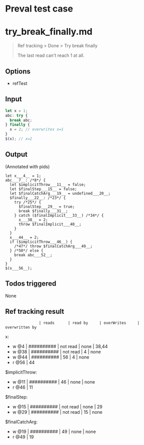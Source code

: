 # Preval test case

# try_break_finally.md

> Ref tracking > Done > Try break finally
>
> The last read can't reach 1 at all.

## Options

- refTest

## Input

`````js filename=intro
let x = 1;
abc: try { 
  break abc;
} finally {
  x = 2; // overwrites x=1
}
$(x); // x=2
`````


## Output

(Annotated with pids)

`````filename=intro
let x___4__ = 1;
abc___7__: /*8*/ {
  let $implicitThrow___11__ = false;
  let $finalStep___15__ = false;
  let $finalCatchArg___19__ = undefined___20__;
  $finally___22__: /*23*/ {
    try /*25*/ {
      $finalStep___29__ = true;
      break $finally___31__;
    } catch ($finalImplicit___33__) /*34*/ {
      x___38__ = 2;
      throw $finalImplicit___40__;
    }
  }
  x___44__ = 2;
  if ($implicitThrow___46__) {
    /*47*/ throw $finalCatchArg___49__;
  } /*50*/ else {
    break abc___52__;
  }
}
$(x___56__);
`````


## Todos triggered


None


## Ref tracking result


                   | reads      | read by     | overWrites     | overwritten by
x:
  - w @4       | ########## | not read    | none           | 38,44
  - w @38      | ########## | not read    | 4              | none
  - w @44      | ########## | 56          | 4              | none
  - r @56      | 44

$implicitThrow:
  - w @11          | ########## | 46          | none           | none
  - r @46          | 11

$finalStep:
  - w @15          | ########## | not read    | none           | 29
  - w @29          | ########## | not read    | 15             | none

$finalCatchArg:
  - w @19          | ########## | 49          | none           | none
  - r @49          | 19
